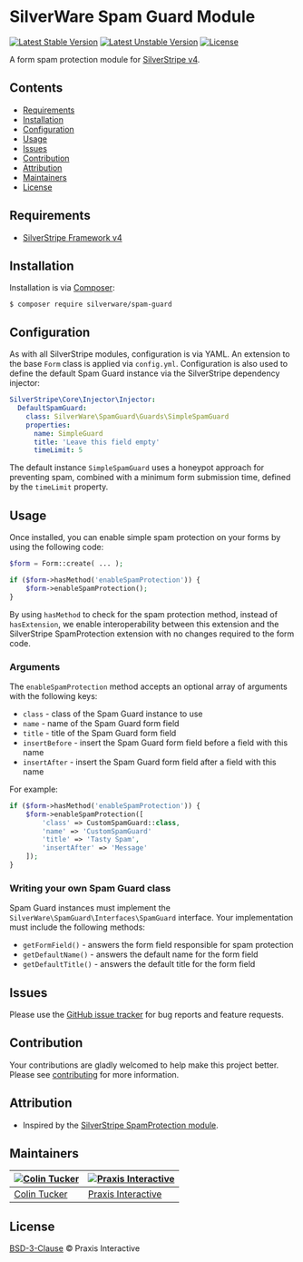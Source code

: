 # SilverWare Spam Guard Module

[![Latest Stable Version](https://poser.pugx.org/silverware/spam-guard/v/stable)](https://packagist.org/packages/silverware/spam-guard)
[![Latest Unstable Version](https://poser.pugx.org/silverware/spam-guard/v/unstable)](https://packagist.org/packages/silverware/spam-guard)
[![License](https://poser.pugx.org/silverware/spam-guard/license)](https://packagist.org/packages/silverware/spam-guard)

A form spam protection module for [SilverStripe v4][silverstripe-framework].

## Contents

- [Requirements](#requirements)
- [Installation](#installation)
- [Configuration](#configuration)
- [Usage](#usage)
- [Issues](#issues)
- [Contribution](#contribution)
- [Attribution](#attribution)
- [Maintainers](#maintainers)
- [License](#license)

## Requirements

- [SilverStripe Framework v4][silverstripe-framework]

## Installation

Installation is via [Composer][composer]:

```
$ composer require silverware/spam-guard
```

## Configuration

As with all SilverStripe modules, configuration is via YAML. An extension to the base `Form` class is
applied via `config.yml`. Configuration is also used to define the default Spam Guard instance via the
SilverStripe dependency injector:

```yaml
SilverStripe\Core\Injector\Injector:
  DefaultSpamGuard:
    class: SilverWare\SpamGuard\Guards\SimpleSpamGuard
    properties:
      name: SimpleGuard
      title: 'Leave this field empty'
      timeLimit: 5
```

The default instance `SimpleSpamGuard` uses a honeypot approach for preventing spam, combined with a minimum form
submission time, defined by the `timeLimit` property.

## Usage

Once installed, you can enable simple spam protection on your forms by using the following code:

```php
$form = Form::create( ... );

if ($form->hasMethod('enableSpamProtection')) {
    $form->enableSpamProtection();
}
```

By using `hasMethod` to check for the spam protection method, instead of `hasExtension`,
we enable interoperability between this extension and the SilverStripe SpamProtection extension
with no changes required to the form code.

### Arguments

The `enableSpamProtection` method accepts an optional array of arguments with the following keys:

- `class` - class of the Spam Guard instance to use
- `name` - name of the Spam Guard form field
- `title` - title of the Spam Guard form field
- `insertBefore` - insert the Spam Guard form field before a field with this name
- `insertAfter` - insert the Spam Guard form field after a field with this name

For example:

```php
if ($form->hasMethod('enableSpamProtection')) {
    $form->enableSpamProtection([
        'class' => CustomSpamGuard::class,
        'name' => 'CustomSpamGuard'
        'title' => 'Tasty Spam',
        'insertAfter' => 'Message'
    ]);
}
```

### Writing your own Spam Guard class

Spam Guard instances must implement the `SilverWare\SpamGuard\Interfaces\SpamGuard` interface. Your
implementation must include the following methods:

- `getFormField()` - answers the form field responsible for spam protection
- `getDefaultName()` - answers the default name for the form field
- `getDefaultTitle()` - answers the default title for the form field

## Issues

Please use the [GitHub issue tracker][issues] for bug reports and feature requests.

## Contribution

Your contributions are gladly welcomed to help make this project better.
Please see [contributing](CONTRIBUTING.md) for more information.

## Attribution

- Inspired by the [SilverStripe SpamProtection module][silverstripe-spamprotection].

## Maintainers

[![Colin Tucker](https://avatars3.githubusercontent.com/u/1853705?s=144)](https://github.com/colintucker) | [![Praxis Interactive](https://avatars2.githubusercontent.com/u/1782612?s=144)](http://www.praxis.net.au)
---|---
[Colin Tucker](https://github.com/colintucker) | [Praxis Interactive](http://www.praxis.net.au)

## License

[BSD-3-Clause](LICENSE.md) &copy; Praxis Interactive

[composer]: https://getcomposer.org
[silverstripe-framework]: https://github.com/silverstripe/silverstripe-framework
[silverstripe-spamprotection]: https://github.com/silverstripe/silverstripe-spamprotection
[issues]: https://github.com/praxisnetau/silverware-spam-guard/issues
